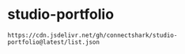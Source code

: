 # studio-portfolio

```
https://cdn.jsdelivr.net/gh/connectshark/studio-portfolio@latest/list.json
```
